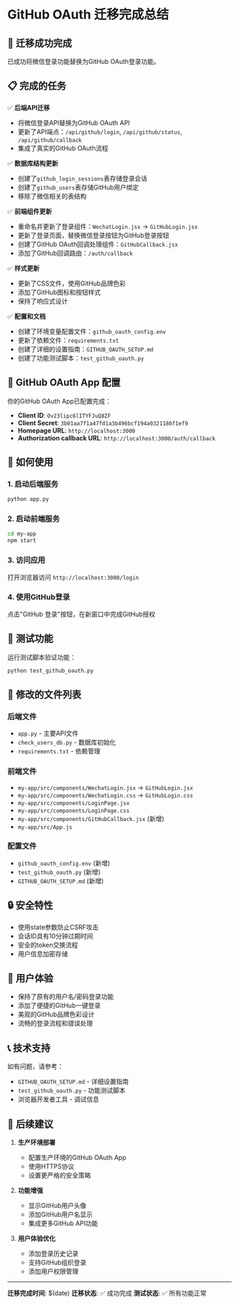 # GitHub OAuth 迁移完成总结

## 🎉 迁移成功完成

已成功将微信登录功能替换为GitHub OAuth登录功能。

## 📋 完成的任务

✅ **后端API迁移**
- 将微信登录API替换为GitHub OAuth API
- 更新了API端点：`/api/github/login`, `/api/github/status`, `/api/github/callback`
- 集成了真实的GitHub OAuth流程

✅ **数据库结构更新**
- 创建了`github_login_sessions`表存储登录会话
- 创建了`github_users`表存储GitHub用户绑定
- 移除了微信相关的表结构

✅ **前端组件更新**
- 重命名并更新了登录组件：`WechatLogin.jsx` → `GitHubLogin.jsx`
- 更新了登录页面，替换微信登录按钮为GitHub登录按钮
- 创建了GitHub OAuth回调处理组件：`GitHubCallback.jsx`
- 添加了GitHub回调路由：`/auth/callback`

✅ **样式更新**
- 更新了CSS文件，使用GitHub品牌色彩
- 添加了GitHub图标和按钮样式
- 保持了响应式设计

✅ **配置和文档**
- 创建了环境变量配置文件：`github_oauth_config.env`
- 更新了依赖文件：`requirements.txt`
- 创建了详细的设置指南：`GITHUB_OAUTH_SETUP.md`
- 创建了功能测试脚本：`test_github_oauth.py`

## 🔧 GitHub OAuth App 配置

你的GitHub OAuth App已配置完成：

- **Client ID**: `Ov23lipc6lITYFJuQ8ZF`
- **Client Secret**: `3b01aa7f1a47fd1a3b496bcf194a0321186f1ef9`
- **Homepage URL**: `http://localhost:3000`
- **Authorization callback URL**: `http://localhost:3000/auth/callback`

## 🚀 如何使用

### 1. 启动后端服务
```bash
python app.py
```

### 2. 启动前端服务
```bash
cd my-app
npm start
```

### 3. 访问应用
打开浏览器访问 `http://localhost:3000/login`

### 4. 使用GitHub登录
点击"GitHub 登录"按钮，在新窗口中完成GitHub授权

## 🧪 测试功能

运行测试脚本验证功能：
```bash
python test_github_oauth.py
```

## 📁 修改的文件列表

### 后端文件
- `app.py` - 主要API文件
- `check_users_db.py` - 数据库初始化
- `requirements.txt` - 依赖管理

### 前端文件
- `my-app/src/components/WechatLogin.jsx` → `GitHubLogin.jsx`
- `my-app/src/components/WechatLogin.css` → `GitHubLogin.css`
- `my-app/src/components/LoginPage.jsx`
- `my-app/src/components/LoginPage.css`
- `my-app/src/components/GitHubCallback.jsx` (新增)
- `my-app/src/App.js`

### 配置文件
- `github_oauth_config.env` (新增)
- `test_github_oauth.py` (新增)
- `GITHUB_OAUTH_SETUP.md` (新增)

## 🔒 安全特性

- 使用state参数防止CSRF攻击
- 会话ID具有10分钟过期时间
- 安全的token交换流程
- 用户信息加密存储

## 🎨 用户体验

- 保持了原有的用户名/密码登录功能
- 添加了便捷的GitHub一键登录
- 美观的GitHub品牌色彩设计
- 流畅的登录流程和错误处理

## 📞 技术支持

如有问题，请参考：
- `GITHUB_OAUTH_SETUP.md` - 详细设置指南
- `test_github_oauth.py` - 功能测试脚本
- 浏览器开发者工具 - 调试信息

## 🔮 后续建议

1. **生产环境部署**
   - 配置生产环境的GitHub OAuth App
   - 使用HTTPS协议
   - 设置更严格的安全策略

2. **功能增强**
   - 显示GitHub用户头像
   - 添加GitHub用户名显示
   - 集成更多GitHub API功能

3. **用户体验优化**
   - 添加登录历史记录
   - 支持GitHub组织登录
   - 添加用户权限管理

---

**迁移完成时间**: $(date)
**迁移状态**: ✅ 成功完成
**测试状态**: ✅ 所有功能正常
